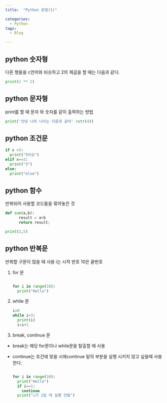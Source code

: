 ```yaml
---
title:  "Python 문법(1)"

categories:
  - Python
tags:
  - Blog

---
```


## python 숫자형

다른 형들을 c언어와 비슷하고 2의 제곱을 할 때는 다음과 같다.

```python
print(2 ** 2)
```

## python 문자형

print를 할 때 문자 와 숫자를 같이 출력하는 방법

```python
print('안녕 나의 나이는 다음과 같아' +str(4))
```

## python 조건문

```python
if x >5:
  print("5이상")
elif x==3:
  print("3")
else:
  print("else")
```


## python 함수

반복되어 사용할 코드들을 묶어놓은 것

```python
def sum(a,b):
      result = a+b
      return result;

print(2,5)

```

## python 반복문

반복할 구문이 많을 때 사용
i는 시작 번호 10은 끝번호

1. for 문

    ```python

    for i in range(10):
      print("Hello")
    ```

2. while 문

    ```python
    i=0
    while i<3:
      print(i)
      i=i+1
    ```

3. break, continue 문
* break는 해당 for문이나 while문을 탈출할 때 사용
+ continue는 조건에 맞을 시에continue 밑의 부분을 실행 시키지 않고 싶을때 사용한다.

    ```python

    for i in range(10):
      print("Hello")
      if i==1:
        continue
      print("i가 1일 대 실행 안됨")
    ```

